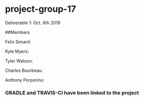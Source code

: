 # project-group-17
Deliverable 1: Oct. 6th 2019

##Members

Felix Simard:

Kyle Myers:

Tyler Watson:

Charles Bourbeau:

Anthony Porporino:


### GRADLE and TRAVIS-CI have been linked to the project
